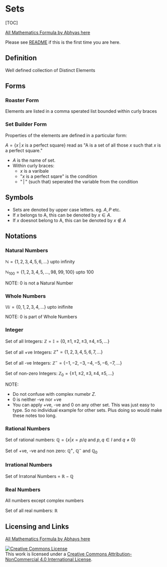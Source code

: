 # Sets

[TOC]

[All Mathematics Formula by Abhyas here](./README.md)

Please see [README](./README.md#README) if this is the first time you are here.

## Definition

Well defined collection of Distinct Elements

## Forms

### Roaster Form

Elements are listed in a comma sperated list bounded within curly braces

### Set Builder Form

Properties of the elements are defined in a particular form:

$A = \{x\, |\, x$ is a perfect square$\}$ read as "A is a set of all those $x$ such that $x$ is a perfect square."

* $A$ is the name of set. 
* Within curly braces:
    - $x$ is a varibale
    - "$x$ is a perfect sqare" is the condition
    - "$\,|\,$" (such that) seperated the variable from the condition

## Symbols

* Sets are denoted by upper case letters. eg. $A, P$ etc.
* If $x$ belongs to A, this can be denoted by $x \in A$.
* If $x$ doesnot belong to A, this can be denoted by $x \notin A$

## Notations

### Natural Numbers

$\mathbb{N} = \{1, 2, 3, 4, 5, 6 , ...\}$ upto infinity

$\mathbb{N}_{100}= \{1, 2, 3, 4, 5, ..., 98, 99, 100\}$ upto 100

NOTE: 0 is not a Natural Number

### Whole Numbers

$\mathbb{W}=\{0, 1, 2, 3, 4, ...\}$ upto inifinite

NOTE: 0 is part of Whole Numbers

### Integer

Set of all Integers: $\mathbb{Z} = \mathbb{I} = \{0, \pm1, \pm2, \pm3, \pm4, \pm5, ...\}$ 

Set of all +ve Integers: $\mathbb{Z^+} = \{1, 2, 3, 4, 5, 6, 7, ...\}$

Set of all -ve Integers: $\mathbb{Z^-} = \{-1, -2, -3, -4, -5, -6, -7, ...\}$

Set of non-zero Integers: $\mathbb{Z}_0 = \{\pm1, \pm2, \pm3, \pm4, \pm5, ...\}$

NOTE:

* Do not confuse with complex numebr $Z$. 
* 0 is neither -ve nor +ve
* You can apply +ve, -ve and 0 on any other set. This was just easy to type. So no individual example for other sets. Plus doing so would make these notes too long.

### Rational Numbers

Set of rational numbers: $\mathbb{Q}=\{x|x= p/q$ and $p, q \in I$ and $q \ne 0\}$

Set of +ve, -ve and non zero: $\mathbb{Q}^+$, $\mathbb{Q}^-$ and $\mathbb{Q}_0$

### Irrational Numbers

Set of Irratonal Numbers = $\mathbb{R}-\mathbb{Q}$

### Real Numbers

All numbers except complex numbers

Set of all real numbers: $\mathbb{R}$

## Licensing and Links

[All Mathematics Formula by Abhays here](./README.md)

<a rel="license" href="http://creativecommons.org/licenses/by-nc/4.0/"><img alt="Creative Commons License" style="border-width:0" src="https://i.creativecommons.org/l/by-nc/4.0/88x31.png" /></a><br />This work is licensed under a <a rel="license" href="http://creativecommons.org/licenses/by-nc/4.0/">Creative Commons Attribution-NonCommercial 4.0 International License</a>.
